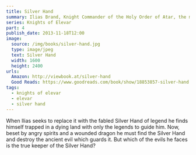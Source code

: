```yaml
---
title: Silver Hand
summary: Ilias Brand, Knight Commander of the Holy Order of Atar, the military and spiritual order which protects the Republic of Elevar, lost his arm to save a girl.
series: Knights of Elevar
part: 4
publish_date: 2013-11-18T12:00
image:
  source: /img/books/silver-hand.jpg
  type: image/jpeg
  text: Silver Hand
  width: 1600
  height: 2400
urls: 
  Amazon: http://viewbook.at/silver-hand
  Good Reads: https://www.goodreads.com/book/show/18853857-silver-hand
tags: 
  - knights of elevar
  - elevar
  - silver hand
---
```


When Ilias seeks to replace it with the fabled Silver Hand of legend he finds himself trapped in a dying land with only the legends to guide him. Now, beset by angry spirits and a wounded dragon he must find the Silver Hand and destroy the ancient evil which guards it. But which of the evils he faces is the true keeper of the Silver Hand?
